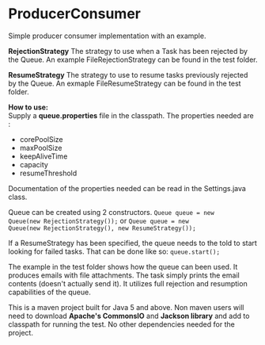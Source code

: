 ProducerConsumer
================

Simple producer consumer implementation with an example.


<b>RejectionStrategy</b> 
The strategy to use when a Task has been rejected by the Queue. An example FileRejectionStrategy can be found in the test folder.

<b>ResumeStrategy</b> 
The strategy to use to resume tasks previously rejected by the Queue. An exmaple FileResumeStrategy can be found in the test folder.


<b>How to use:</b><br>
Supply a <b>queue.properties</b> file in the classpath. The properties needed are :
<ul>
	<li>corePoolSize</li>
	<li>maxPoolSize</li>
	<li>keepAliveTime</li>
	<li>capacity</li>
	<li>resumeThreshold</li>
</ul>
Documentation of the properties needed can be read in the Settings.java class.
 
Queue can be created using 2 constructors.
<code>Queue queue = new Queue(new RejectionStrategy());</code>
or
<code>Queue queue = new Queue(new RejectionStrategy(), new ResumeStrategy());</code>

If a ResumeStrategy has been specified, the queue needs to the told to start looking for failed tasks. That can be done like so:
<code>queue.start();</code>

The example in the test folder shows how the queue can been used. It produces emails with file attachments. The task simply prints the email contents (doesn't actually send it). It utilizes full rejection and resumption capabilities of the queue.


This is a maven project built for Java 5 and above. Non maven users will need to download <b>Apache's CommonsIO</b> and <b>Jackson library</b> and add to classpath for running the test. No other dependencies needed for the project.
